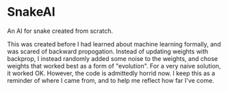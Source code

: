 # SnakeAI
An AI for snake created from scratch. 

This was created before I had learned about machine learning formally, and was scared of backward propogation.
Instead of updating weights with backprop, I instead randomly added some noise to the weights, and chose weights that worked best as a form of "evolution".
For a very naive solution, it worked OK.
However, the code is admittedly horrid now. I keep this as a reminder of where I came from, and to help me reflect how far I've come. 
